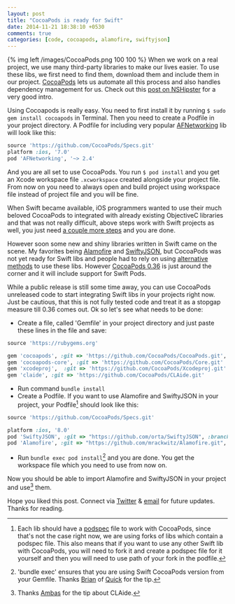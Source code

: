 ```yaml
---
layout: post
title: "CocoaPods is ready for Swift"
date: 2014-11-21 18:38:10 +0530
comments: true
categories: [code, cocoapods, alamofire, swiftyjson]
---
```


{% img left /images/CocoaPods.png 100 100 %} When we work on a real project, we use many third-party libraries to make our lives easier. To use these libs, we first need to find them, download them and include them in our project. [CocoaPods](http://cocoapods.org/) lets us automate all this process and also handles dependency management for us. Check out this [post on NSHipster](http://nshipster.com/cocoapods/) for a very good intro. <!-- more -->

Using Cocoapods is really easy. You need to first install it by running `$ sudo gem install cocoapods` in Terminal. Then you need to create a Podfile in your project directory. A Podfile for including very popular [AFNetworking](https://github.com/AFNetworking/AFNetworking) lib will look like this:

``` ruby
source 'https://github.com/CocoaPods/Specs.git'
platform :ios, '7.0'
pod 'AFNetworking', '~> 2.4'
``` 
And you are all set to use CocoaPods. You run `$ pod install` and you get an Xcode workspace file `.xcworkspace` created alongside your project file. From now on you need to always open and build project using workspace file instead of project file and you will be fine.

When Swift became available, iOS programmers wanted to use their much beloved CocoaPods to integrated with already existing ObjectiveC libraries and that was not really difficult, above steps work with Swift projects as well, you just need [a couple more steps](https://medium.com/@kirualex/cocoapods-with-swift-e6f8ba8f0afc) and you are done.

However soon some new and shiny libraries written in Swift came on the scene. My favorites being [Alamofire](http://nshipster.com/alamofire/) and [SwiftyJSON](https://github.com/SwiftyJSON/SwiftyJSON), but CocoaPods was not yet ready for Swift libs and people had to rely on using [alternative methods](http://git-scm.com/book/en/Git-Tools-Submodules) to use these libs. However [CocoaPods 0.36](https://github.com/CocoaPods/CocoaPods/milestones/0.36.0) is just around the corner and it will include support for Swift Pods.

While a public release is still some time away, you can use CocoaPods unreleased code to start integrating Swift libs in your projects right now. Just be cautious, that this is not fully tested code and treat it as a stopgap measure till 0.36 comes out. Ok so let's see what needs to be done:

* Create a file, called 'Gemfile' in your project directory and just paste these lines in the file and save:

``` ruby
source 'https://rubygems.org'

gem 'cocoapods', :git => 'https://github.com/CocoaPods/CocoaPods.git', :branch => 'swift'
gem 'cocoapods-core', :git => 'https://github.com/CocoaPods/Core.git'
gem 'xcodeproj',  :git => 'https://github.com/CocoaPods/Xcodeproj.git'
gem 'claide', :git => 'https://github.com/CocoaPods/CLAide.git'
```  

* Run command `bundle install` 
* Create a Podfile. If you want to use Alamofire and SwiftyJSON in your project, your Podfile[^1] should look like this:

``` ruby
source 'https://github.com/CocoaPods/Specs.git'

platform :ios, '8.0'
pod 'SwiftyJSON', :git => "https://github.com/orta/SwiftyJSON", :branch => "podspec"
pod 'Alamofire', :git => "https://github.com/mrackwitz/Alamofire.git", :branch => "podspec"
```  

* Run `bundle exec pod install`[^2] and you are done. You get the workspace file which you need to use from now on.

Now you should be able to import Alamofire and SwiftyJSON in your project and use[^3] them.

Hope you liked this post. Connect via [Twitter](https://twitter.com/swiftwala) & [email](https://feedburner.google.com/fb/a/mailverify?uri=SwiftWala&amp;loc=en_US) for future updates. Thanks for reading.

[^1]: Each lib should have a [podspec](http://guides.cocoapods.org/making/specs-and-specs-repo.html) file to work with CocoaPods, since that's not the case right now, we are using forks of libs which contain a podspec file. This also means that if you want to use any other Swift lib with CocoaPods, you will need to fork it and create a podspec file for it yourself and then you will need to use path of your fork in the podfile.
[^2]: 'bundle exec' ensures that you are using Swift CocoaPods version from your Gemfile. Thanks [Brian](https://twitter.com/modocache) of [Quick](https://github.com/Quick/Quick#how-to-install-quick-using-beta-cocoapods) for the tip.
[^3]: Thanks [Ambas](https://www.facebook.com/ambaschobsanti) for the tip about CLAide.
